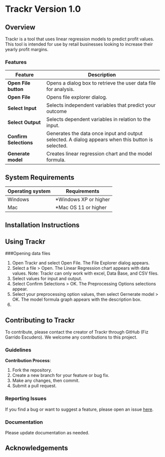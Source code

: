 # Trackr Version 1.0

## Overview
Trackr is a tool that uses linear regression models to predict profit values. This tool is intended for use by retail businesses looking to increase their yearly profit margins.

### Features

| Feature                | Description                                                                                         |
| ----------------       | -------------                                                                                       |
| **Open File button**   | Opens a dialog box to retrieve the user data file for analysis.                                     |
| **Open File**          | Opens file explorer dialog.                                                                         |
| **Select Input**       | Selects independent variables that predict your outcome                                             |
|**Select Output**       | Selects dependent variables in relation to the input.                                               |
| **Confirm Selections** | Generates the data once input and output selected. A dialog appears when this button is selected.   |
|**Generate model**      | Creates linear regression chart and the model formula.                                              |

## System Requirements
| Operating system | Requirements |
| ---------------- | -------------            |
| Windows          | *Windows XP or higher    |
| Mac              | *Mac OS 11 or higher     |

## Installation Instructions

## Using Trackr

###Opening data files
1. Open Trackr and select Open File.
   The File Explorer dialog appears.
2. Select a file > Open.
   The Linear Regression chart appears with data values.
   Note: Trackr can only work with excel, Data Base, and CSV files.
3. Select values for input and output.
4.  Select Confirm Selections > OK.
   The Preprocessing Options selections appear.
5. Select your preprocessing option values, then select Gernerate model > OK.
   The model formula graph appears with the description box.
6. 
## Contributing to Trackr

To contribute, please contact the creator of Trackr through GitHub (Fiz Garrido Escudero). We welcome any contributions to this project. 

### Guidelines
**Contribution Process**:
  1. Fork the repository.
  2. Create a new branch for your feature or bug fix.
  3. Make any changes, then commit.
  4. Submit a pull request.

### Reporting Issues
If you find a bug or want to suggest a feature, please open an issue [here](https://github.com/fizge/1-SENECA-UDC_Coil_Proyect/issues/new).

### Documentation
Please update documentation as needed.

## Acknowledgements 
